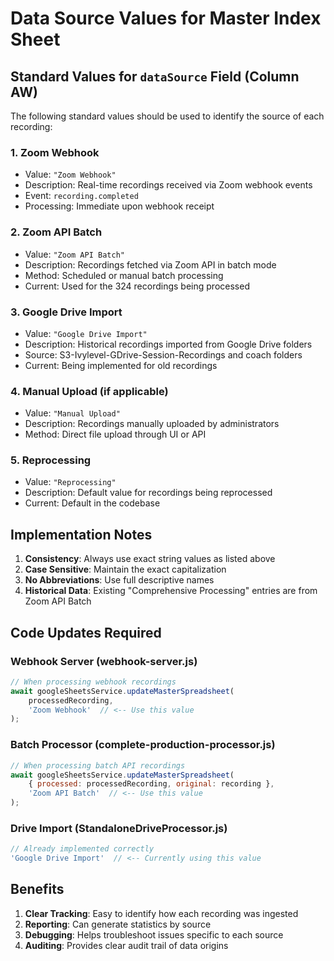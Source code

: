 # Data Source Values for Master Index Sheet

## Standard Values for `dataSource` Field (Column AW)

The following standard values should be used to identify the source of each recording:

### 1. **Zoom Webhook** 
- Value: `"Zoom Webhook"`
- Description: Real-time recordings received via Zoom webhook events
- Event: `recording.completed`
- Processing: Immediate upon webhook receipt

### 2. **Zoom API Batch**
- Value: `"Zoom API Batch"`  
- Description: Recordings fetched via Zoom API in batch mode
- Method: Scheduled or manual batch processing
- Current: Used for the 324 recordings being processed

### 3. **Google Drive Import**
- Value: `"Google Drive Import"`
- Description: Historical recordings imported from Google Drive folders
- Source: S3-Ivylevel-GDrive-Session-Recordings and coach folders
- Current: Being implemented for old recordings

### 4. **Manual Upload** (if applicable)
- Value: `"Manual Upload"`
- Description: Recordings manually uploaded by administrators
- Method: Direct file upload through UI or API

### 5. **Reprocessing** 
- Value: `"Reprocessing"`
- Description: Default value for recordings being reprocessed
- Current: Default in the codebase

## Implementation Notes

1. **Consistency**: Always use exact string values as listed above
2. **Case Sensitive**: Maintain the exact capitalization
3. **No Abbreviations**: Use full descriptive names
4. **Historical Data**: Existing "Comprehensive Processing" entries are from Zoom API Batch

## Code Updates Required

### Webhook Server (webhook-server.js)
```javascript
// When processing webhook recordings
await googleSheetsService.updateMasterSpreadsheet(
    processedRecording,
    'Zoom Webhook'  // <-- Use this value
);
```

### Batch Processor (complete-production-processor.js)
```javascript
// When processing batch API recordings
await googleSheetsService.updateMasterSpreadsheet(
    { processed: processedRecording, original: recording },
    'Zoom API Batch'  // <-- Use this value
);
```

### Drive Import (StandaloneDriveProcessor.js)
```javascript
// Already implemented correctly
'Google Drive Import'  // <-- Currently using this value
```

## Benefits

1. **Clear Tracking**: Easy to identify how each recording was ingested
2. **Reporting**: Can generate statistics by source
3. **Debugging**: Helps troubleshoot issues specific to each source
4. **Auditing**: Provides clear audit trail of data origins